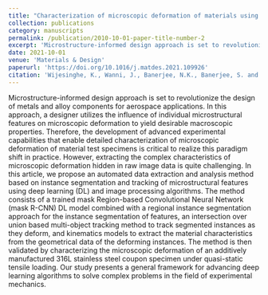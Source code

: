 ```yaml
---
title: "Characterization of microscopic deformation of materials using deep learning algorithms"
collection: publications
category: manuscripts
permalink: /publication/2010-10-01-paper-title-number-2
excerpt: 'Microstructure-informed design approach is set to revolutionize the design of metals and alloy components for aerospace applications. In this approach, a designer utilizes the influence of individual microstructural features on microscopic deformation to yield desirable macroscopic properties. Therefore, the development of advanced experimental capabilities that enable detailed characterization of microscopic deformation of material test specimens is critical to realize this paradigm shift in practice. However, extracting the complex characteristics of microscopic deformation hidden in raw image data is quite challenging. In this article, we propose an automated data extraction and analysis method based on instance segmentation and tracking of microstructural features using deep learning (DL) and image processing algorithms. The method consists of a trained mask Region-based Convolutional Neural Network (mask R-CNN) DL model combined with a regional instance segmentation approach for the instance segmentation of features, an intersection over union based multi-object tracking method to track segmented instances as they deform, and kinematics models to extract the material characteristics from the geometrical data of the deforming instances. The method is then validated by characterizing the microscopic deformation of an additively manufactured 316L stainless steel coupon specimen under quasi-static tensile loading. Our study presents a general framework for advancing deep learning algorithms to solve complex problems in the field of experimental mechanics.'
date: 2021-10-01
venue: 'Materials & Design'
paperurl: 'https://doi.org/10.1016/j.matdes.2021.109926'
citation: 'Wijesinghe, K., Wanni, J., Banerjee, N.K., Banerjee, S. and Achuthan, A., 2021. Characterization of microscopic deformation of materials using deep learning algorithms. Materials & Design, 208, p.109926.'
---
```


Microstructure-informed design approach is set to revolutionize the design of metals and alloy components for aerospace applications. In this approach, a designer utilizes the influence of individual microstructural features on microscopic deformation to yield desirable macroscopic properties. Therefore, the development of advanced experimental capabilities that enable detailed characterization of microscopic deformation of material test specimens is critical to realize this paradigm shift in practice. However, extracting the complex characteristics of microscopic deformation hidden in raw image data is quite challenging. In this article, we propose an automated data extraction and analysis method based on instance segmentation and tracking of microstructural features using deep learning (DL) and image processing algorithms. The method consists of a trained mask Region-based Convolutional Neural Network (mask R-CNN) DL model combined with a regional instance segmentation approach for the instance segmentation of features, an intersection over union based multi-object tracking method to track segmented instances as they deform, and kinematics models to extract the material characteristics from the geometrical data of the deforming instances. The method is then validated by characterizing the microscopic deformation of an additively manufactured 316L stainless steel coupon specimen under quasi-static tensile loading. Our study presents a general framework for advancing deep learning algorithms to solve complex problems in the field of experimental mechanics.
